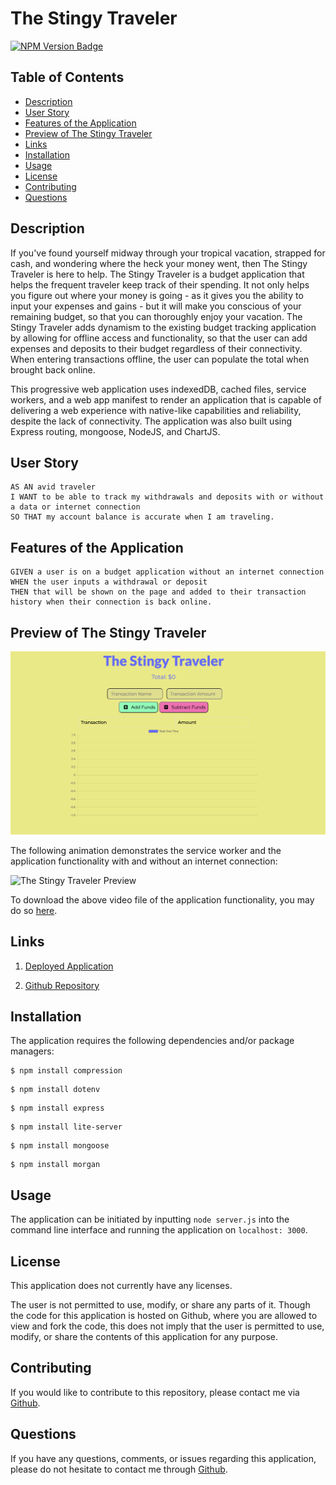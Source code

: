 # The Stingy Traveler

[![NPM Version Badge](https://badge.fury.io/js/%40angular%2Fcore.svg)](https://badge.fury.io/js/%40angular%2Fcore)

## Table of Contents
*  [Description](#description)
*  [User Story](#user-story)
*  [Features of the Application](#features-of-the-application)
*  [Preview of The Stingy Traveler](#preview-of-the-stingy-traveler)
*  [Links](#links)
*  [Installation](#installation)
*  [Usage](#usage)
*  [License](#license)
*  [Contributing](#contributing)
*  [Questions](#questions)

## Description

If you've found yourself midway through your tropical vacation, strapped for cash, and wondering where the heck your money went, then The Stingy Traveler is here to help. The Stingy Traveler is a budget application that helps the frequent traveler keep track of their spending. It not only helps you figure out where your money is going - as it gives you the ability to input your expenses and gains - but it will make you conscious of your remaining budget, so that you can thoroughly enjoy your vacation. The Stingy Traveler adds dynamism to the existing budget tracking application by allowing for offline access and functionality, so that the user can add expenses and deposits to their budget regardless of their connectivity. When entering transactions offline, the user can populate the total when brought back online.

This progressive web application uses indexedDB, cached files, service workers, and a web app manifest to render an application that is capable of delivering a web experience with native-like capabilities and reliability, despite the lack of connectivity. The application was also built using Express routing, mongoose, NodeJS, and ChartJS.

## User Story
~~~
AS AN avid traveler  
I WANT to be able to track my withdrawals and deposits with or without a data or internet connection  
SO THAT my account balance is accurate when I am traveling.  
~~~

## Features of the Application
~~~
GIVEN a user is on a budget application without an internet connection  
WHEN the user inputs a withdrawal or deposit  
THEN that will be shown on the page and added to their transaction history when their connection is back online.   
~~~

## Preview of The Stingy Traveler

![The Stingy Traveler Homepage](public/assets/images/theStingyTravelerHomepage.png)

The following animation demonstrates the service worker and the application functionality with and without an internet connection:

![The Stingy Traveler Preview]()

To download the above video file of the application functionality, you may do so [here]().

## Links

1. [Deployed Application](https://dashboard.heroku.com/apps/the-stingy-traveler)

2. [Github Repository](https://github.com/rh9891/TheStingyTraveler)

## Installation

The application requires the following dependencies and/or package managers:
~~~
$ npm install compression
~~~

~~~
$ npm install dotenv
~~~

~~~
$ npm install express
~~~

~~~
$ npm install lite-server
~~~

~~~
$ npm install mongoose
~~~

~~~
$ npm install morgan
~~~

## Usage

The application can be initiated by inputting `node server.js` into the command line interface and running the application on `localhost: 3000`.

## License

This application does not currently have any licenses.

The user is not permitted to use, modify, or share any parts of it. Though the code for this application is hosted on Github, where you are allowed to view and fork the code, this does not imply that the user is permitted to use, modify, or share the contents of this application for any purpose.

## Contributing

If you would like to contribute to this repository, please contact me via [Github](https://github.com/rh9891).

## Questions

If you have any questions, comments, or issues regarding this application, please do not hesitate to contact me through [Github](https://github.com/rh9891).